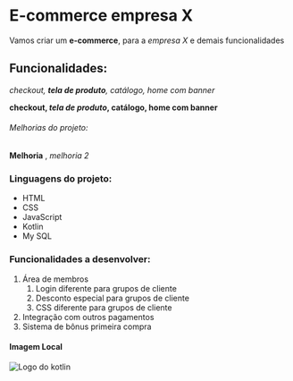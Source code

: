 # E-commerce empresa X

Vamos criar um **e-commerce**, para a *empresa X* e demais funcionalidades

## Funcionalidades:

_checkout, **tela de produto**, catálogo, home com banner_

**checkout, _tela de produto_, catálogo, home com banner**

###### Melhorias do projeto:

__Melhoria__ , _melhoria 2_


### Linguagens do projeto:

* HTML
* CSS
* JavaScript
* Kotlin 
* My SQL

### Funcionalidades a desenvolver:

1. Área de membros
    1. Login diferente para grupos de cliente
    2. Desconto especial para grupos de cliente
    3. CSS diferente para grupos de cliente
2. Integração com outros pagamentos
3. Sistema de bônus primeira compra

#### Imagem Local

![Logo do kotlin](img/kotlin.jpg)
